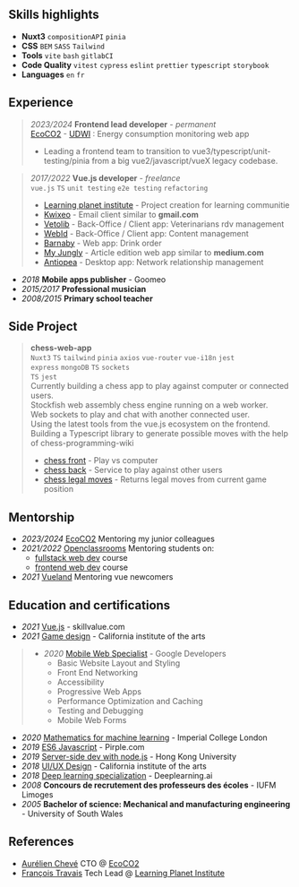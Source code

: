 ## Skills highlights
- **Nuxt3** `compositionAPI` `pinia`
- **CSS** `BEM` `SASS` `Tailwind`
- **Tools** `vite` `bash` `gitlabCI`
- **Code Quality** `vitest` `cypress` `eslint` `prettier` `typescript` `storybook`
- **Languages** `en` `fr`

## Experience
> *2023/2024* **Frontend lead developer** - *permanent*<br>
> [EcoCO2](https://www.ecoco2.com/) - [UDWI](https://udwi.fr/) : Energy consumption monitoring web app
> - Leading a frontend team to transition to vue3/typescript/unit-testing/pinia from a big vue2/javascript/vueX legacy codebase.

> *2017/2022* **Vue.js developer** - *freelance*<br>
> `vue.js` `TS` `unit testing` `e2e testing` `refactoring`
> - [Learning planet institute](https://projects.learningplanetinstitute.org/dashboard) - Project creation for learning communitie
> - [Kwixeo](https://www.kwixeo.fr/) - Email client similar to **gmail.com**
> - [Vetolib](https://www.kwixeo.fr/) - Back-Office / Client app: Veterinarians rdv management
> - [WebId](https://vetolib.fr) - Back-Office / Client app: Content management
> - [Barnaby](https://barnaby.club/) - Web app: Drink order
> - [My Jungly](https://www.myjungly.com/) - Article edition web app similar to **medium.com**
> - [Antiopea](https://antiopea.com/) - Desktop app: Network relationship management

- *2018* **Mobile apps publisher** - Goomeo
- *2015/2017* **Professional musician**
- *2008/2015* **Primary school teacher**

## Side Project
> **chess-web-app**<br>
> `Nuxt3` `TS` `tailwind` `pinia` `axios` `vue-router` `vue-i18n` `jest`<br>
> `express` `mongoDB` `TS` `sockets`<br>
> `TS` `jest`<br>
> Currently building a chess app to play against computer or connected users.<br>
> Stockfish web assembly chess engine running on a web worker.<br>
> Web sockets to play and chat with another connected user.<br>
> Using the latest tools from the vue.js ecosystem on the frontend.<br>
> Building a Typescript library to generate possible moves with the help of chess-programming-wiki<br>
> - [chess front](https://github.com/octodrome/chess-front) - Play vs computer
> - [chess back](https://github.com/octodrome/chess-back) - Service to play against other users
> - [chess legal moves](https://github.com/octodrome/chess-legal-moves) - Returns legal moves from current game position

## Mentorship
- *2023/2024* [EcoCO2](https://www.ecoco2.com/) Mentoring my junior colleagues
- *2021/2022* [Openclassrooms](https://openclassrooms.com/fr/) Mentoring students on:
    - [fullstack web dev](https://openclassrooms.com/fr/paths/717-developpeur-web) course
    - [frontend web dev](https://openclassrooms.com/fr/paths/516-developpeur-dapplication-javascript-react) course
- *2021* [Vueland](https://discord.com/channels/325477692906536972/325654285255704578) Mentoring vue newcomers

## Education and certifications
- *2021* [Vue.js](https://skillvalue.com/fr/user/certificate/YlUXDGOERGIP2cr0LckXwKCpVl6gAOoJeEMNIcx3SBJm9bprXpF3rhS4l0lD) - skillvalue.com
- *2021* [Game design](https://www.coursera.org/account/accomplishments/specialization/certificate/GKXUNQCCLT8T) - California institute of the arts

> - *2020* [Mobile Web Specialist](https://www.credential.net/81d0e873-8258-4d6e-8198-24a7dfd761f6?key=efac0ca03c93fe6a21c060d0ec92ea431749f097ff5fe2c1df5069889af18881&record_view=true) - Google Developers
>   - Basic Website Layout and Styling
>   - Front End Networking
>   - Accessibility
>   - Progressive Web Apps
>   - Performance Optimization and Caching
>   - Testing and Debugging
>   - Mobile Web Forms

- *2020* [Mathematics for machine learning](https://www.coursera.org/account/accomplishments/specialization/certificate/GKXUNQCCLT8T) - Imperial College London
- *2019* [ES6 Javascript](http://credential.net/b9e5cf43-c3d5-4ea4-82bc-86bec1ec56e6) - Pirple.com
- *2019* [Server-side dev with node.js](https://www.coursera.org/account/accomplishments/verify/DF33K5SBSSRA) - Hong Kong University
- *2018* [UI/UX Design](http://coursera.org/account/accomplishments/specialization/certificate/CNFBDZFEL8EZ) - California institute of the arts
- *2018* [Deep learning specialization](https://www.coursera.org/account/accomplishments/specialization/45ZLWS394SJD) - Deeplearning.ai
- *2008* **Concours de recrutement des professeurs des écoles** - IUFM Limoges
- *2005* **Bachelor of science: Mechanical and manufacturing engineering** - University of South Wales

## References
- [Aurélien Chevé](https://www.linkedin.com/in/aureliencheve/) CTO @ [EcoCO2](https://www.linkedin.com/company/eco-co2/mycompany/)
- [François Travais](https://www.linkedin.com/in/ftravais/) Tech Lead @ [Learning Planet Institute](https://www.linkedin.com/school/learningplanetinstitute/)